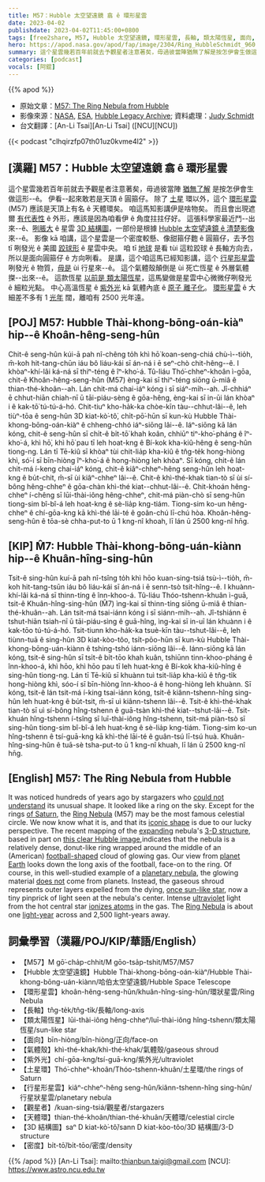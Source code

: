 ```yaml
---
title: M57：Hubble 太空望遠鏡 翕 ê 環形星雲
date: 2023-04-02
publishdate: 2023-04-02T11:45:00+0800
tags: [free2share, M57, Hubble 太空望遠鏡, 環形星雲, 長軸, 類太陽恆星, 面向, 氣體殼, 紫外光, 土星環, 行星形星雲, 觀星者, 天體環, 3D 結構圖, 密度]
hero: https://apod.nasa.gov/apod/fap/image/2304/Ring_HubbleSchmidt_960.jpg
summary: 這个星雲幾若百年前就去予觀星者注意著矣，毋過彼當陣猶無了解是按怎伊會生做這形--ê。
categories: [podcast]
vocals: [阿錕]
---
```


{{% apod %}}

- 原始文章：[M57: The Ring Nebula from Hubble](https://apod.nasa.gov/apod/ap230402.html)
- 影像來源：[NASA](https://www.nasa.gov/), [ESA](https://www.esa.int/), [Hubble Legacy Archive](https://hla.stsci.edu/); 資料處理：[Judy Schmidt](https://geckzilla.com/)
- 台文翻譯：[An-Li Tsai][An-Li Tsai] ([NCU][NCU])

{{< podcast "clhqirzfp07th01uz0kvme4l2" >}}

## [漢羅] M57：Hubble 太空望遠鏡 翕 ê 環形星雲
這个星雲幾若百年前就去予觀星者注意著矣，毋過彼當陣 [猶無了解][could not understand] 是按怎伊會生做這形--ê。
伊看--起來敢若是天頂 ê 圓箍仔。
除了 [土星][of Saturn] 環以外，這个 [環形星雲][Ring Nebula 1] (M57) 應該是天頂上有名 ê 天體環矣。
咱這馬知影講伊是啥物矣。
而且會出現遮爾 [有代表性][iconic shape] ê 外形，應該是因為咱看伊 ê 角度拄拄仔好。
這張科學家最近鬥--出來--ê、[咧脹大][expanding] ê 星雲 [3D 結構圖][3-D structure]，一部份是根據 [Hubble 太空望遠鏡 ê 清楚影像][this clear Hubble image] 來--ê。
影像 kā 咱講，這个星雲是一个密度較懸、像甜箍仔麭 ê 圓箍仔，去予包 tī 咧發光 ê 美國 [跤球形][football-shaped] ê 星雲中央。
咱 tī [地球][planet Earth] 是看 tùi 這粒跤球 ê 長軸方向去，所以是面向圓箍仔 ê 方向咧看。
是講，這个咱這馬已經知影講，這个 [行星形星雲][planetary nebula] 咧發光 ê 物質，[毋是][does not] ùi 行星來--ê。
這个氣體殼顛倒是 ùi 死亡恆星 ê 外層氣體搩--出來--ê。
這款恆星 [以前是 類太陽恆星][once sun-like star]，這馬變做是星雲中心微微仔咧發光 ê 細粒光點。
中心高溫恆星 ê [紫外光][ultraviolet] kā 氣體內底 ê [原子 離子化][ionizes atoms]。
[環形星雲][Ring Nebula 2] ê 大細差不多有 1 [光年][light-year] 闊，離咱有 2500 光年遠。

## [POJ] M57: Hubble Thài-khong-bōng-oán-kiàⁿ hip--ê Khoân-hêng-seng-hûn
Chit-ê seng-hûn kúi-ā pah nî-chêng to̍h khì hō͘ koan-seng-chiá chù-ì--tio̍h, m̄-koh hit-tang-chūn iáu bô liáu-kái sī án-ná i ē seⁿ-chò chit-hêng--ê.
I khòaⁿ-khí-lâi ká-ná sī thiⁿ-téng ê îⁿ-kho͘-á.
Tû-liáu Thó͘-chheⁿ-khoân ì-gōa, chit-ê Khoân-hêng-seng-hûn (M57) èng-kai sī thiⁿ-téng siōng ū-miâ ê thian-thé-khoân--ah.
Lán chit-má chai-iáⁿ kóng i sī siáⁿ-mi̍h--ah.
Jî-chhiáⁿ ē chhut-hiān chiah-nī ū tāi-piáu-sèng ê gōa-hêng, èng-kai sī in-ūi lán khòaⁿ i ê kak-tō͘ tú-tú-á-hó.
Chit-tiuⁿ kho-ha̍k-ka chòe-kīn tàu--chhut-lâi--ê, leh tiùⁿ-tōa ê seng-hûn 3D kiat-kò͘-tô͘, chi̍t-pō͘-hūn sī kun-kù Hubble Thài-khong-bōng-oán-kiàⁿ ê chheng-chhó iáⁿ-siōng lâi--ê.
Iáⁿ-siōng kā lán kóng, chit-ê seng-hûn sī chi̍t-ê bi̍t-tō͘ khah koân, chhiūⁿ tiⁿ-kho͘-pháng ê îⁿ-kho͘-á, khì hō͘, khì hō͘ pau tī leh hoat-kng ê Bí-kok kha-kiû-hêng ê seng-hûn tiong-ng.
Lán tī Tē-kiû sī khòaⁿ tùi chit-lia̍p kha-kiû ê tn̂g-te̍k hong-hiòng khì, só͘-í sī bīn-hiòng îⁿ-kho͘-á ê hong-hiòng leh khòaⁿ.
Sī kóng, chit-ê lán chit-má í-keng chai-iáⁿ kóng, chit-ê kiâⁿ-chheⁿ-hêng seng-hûn leh hoat-kng ê bu̍t-chit, m̄-sī ùi kiâⁿ-chheⁿ lâi--ê.
Chit-ê khì-thé-khak tian-tò sī ùi sí-bông hêng-chheⁿ ê gōa-chàn khì-thé kiat--chhut-lâi--ê.
Chit-khoán hêng-chheⁿ í-chêng sī lūi-thài-iông hêng-chheⁿ, chit-má piàn-chò sī seng-hûn tiong-sim bî-bî-á leh hoat-kng ê sè-lia̍p kng-tiám.
Tiong-sim ko-un hêng-chheⁿ ê chí-gōa-kng kā khì-thé lāi-té ê goân-chú lī-chú hòa.
Khoân-hêng-seng-hûn ê tōa-sè chha-put-to ū 1 kng-nî khoah, lī lán ū 2500 kng-nî hn̄g.

## [KIP] M̂7: Hubble Thài-khong-bōng-uán-kiànn hip--ê Khuân-hîng-sing-hûn
Tsit-ê sing-hûn kuí-ā pah nî-tsîng to̍h khì hōo kuan-sing-tsiá tsù-ì--tio̍h, m̄-koh hit-tang-tsūn iáu bô liáu-kái sī án-ná i ē senn-tsò tsit-hîng--ê.
I khuànn-khí-lâi ká-ná sī thinn-tíng ê înn-khoo-á.
Tû-liáu Thóo-tshenn-khuân ì-guā, tsit-ê Khuân-hîng-sing-hûn (M̂7) ìng-kai sī thinn-tíng siōng ū-miâ ê thian-thé-khuân--ah.
Lán tsit-má tsai-iánn kóng i sī siánn-mi̍h--ah.
Jî-tshiánn ē tshut-hiān tsiah-nī ū tāi-piáu-sìng ê guā-hîng, ìng-kai sī in-uī lán khuànn i ê kak-tōo tú-tú-á-hó.
Tsit-tiunn kho-ha̍k-ka tsuè-kīn tàu--tshut-lâi--ê, leh tiùnn-tuā ê sing-hûn 3D kiat-kòo-tôo, tsi̍t-pōo-hūn sī kun-kù Hubble Thài-khong-bōng-uán-kiànn ê tshing-tshó iánn-siōng lâi--ê.
Iánn-siōng kā lán kóng, tsit-ê sing-hûn sī tsi̍t-ê bi̍t-tōo khah kuân, tshiūnn tinn-khoo-pháng ê înn-khoo-á, khì hōo, khì hōo pau tī leh huat-kng ê Bí-kok kha-kiû-hîng ê sing-hûn tiong-ng.
Lán tī Tē-kiû sī khuànn tuì tsit-lia̍p kha-kiû ê tn̂g-ti̍k hong-hiòng khì, sóo-í sī bīn-hiòng înn-khoo-á ê hong-hiòng leh khuànn.
Sī kóng, tsit-ê lán tsit-má í-king tsai-iánn kóng, tsit-ê kiânn-tshenn-hîng sing-hûn leh huat-kng ê bu̍t-tsit, m̄-sī uì kiânn-tshenn lâi--ê.
Tsit-ê khì-thé-khak tian-tò sī uì sí-bông hîng-tshenn ê guā-tsàn khì-thé kiat--tshut-lâi--ê.
Tsit-khuán hîng-tshenn í-tsîng sī luī-thài-iông hîng-tshenn, tsit-má piàn-tsò sī sing-hûn tiong-sim bî-bî-á leh huat-kng ê sè-lia̍p kng-tiám.
Tiong-sim ko-un hîng-tshenn ê tsí-guā-kng kā khì-thé lāi-té ê guân-tsú lī-tsú huà.
Khuân-hîng-sing-hûn ê tuā-sè tsha-put-to ū 1 kng-nî khuah, lī lán ū 2500 kng-nî hn̄g.

## [English] M57: The Ring Nebula from Hubble
It was noticed hundreds of years ago by stargazers who [could not understand][could not understand] its unusual shape.
It looked like a ring on the sky.
Except for the rings [of Saturn][of Saturn], the [Ring Nebula][Ring Nebula 1] (M57) may be the most famous celestial circle.
We now know what it is, and that its [iconic shape][iconic shape] is due to our lucky perspective.
The recent mapping of the [expanding][expanding] nebula's [3-D structure][3-D structure], based in part on [this clear Hubble image][this clear Hubble image],indicates that the nebula is a relatively dense, donut-like ring wrapped around the middle of an (American) [football-shaped][football-shaped] cloud of glowing gas.
Our view from [planet Earth][planet Earth] looks down the long axis of the football, face-on to the ring.
Of course, in this well-studied example of a [planetary nebula][planetary nebula], the glowing material [does not][does not] come from planets.
Instead, the gaseous shroud represents outer layers expelled from the dying, [once sun-like star][once sun-like star], now a tiny pinprick of light seen at the nebula's center.
Intense [ultraviolet][ultraviolet] light from the hot central star [ionizes atoms][ionizes atoms] in the gas.
The [Ring Nebula][Ring Nebula 2] is about one [light-year][light-year] across and 2,500 light-years away.

## 詞彙學習（漢羅/POJ/KIP/華語/English）
- 【M57】M gō͘-cha̍p-chhit/M gōo-tsa̍p-tshit/M57/M57
- 【Hubble 太空望遠鏡】Hubble Thài-khong-bōng-oán-kiàⁿ/Hubble Thài-khong-bōng-uán-kiànn/哈伯太空望遠鏡/Hubble Space Telescope
- 【環形星雲】khoân-hêng-seng-hûn/khuân-hîng-sing-hûn/環狀星雲/Ring Nebula
- 【長軸】tn̂g-te̍k/tn̂g-ti̍k/長軸/long-axis
- 【類太陽恆星】lūi-thài-iông hêng-chheⁿ/luī-thài-iông hîng-tshenn/類太陽恆星/sun-like star
- 【面向】bīn-hiòng/bīn-hiòng/正向/face-on
- 【氣體殼】khì-thé-khak/khì-thé-khak/氣體殼/gaseous shroud
- 【紫外光】chí-gōa-kng/tsí-guā-kng/紫外光/ultraviolet
- 【土星環】Thó͘-chheⁿ-khoân/Thóo-tshenn-khuân/土星環/the rings of Saturn
- 【行星形星雲】kiâⁿ-chheⁿ-hêng seng-hûn/kiânn-tshenn-hîng sing-hûn/行星狀星雲/planetary nebula
- 【觀星者】/kuan-sing-tsiá/觀星者/stargazers
- 【天體環】thian-thé-khoân/thian-thé-khuân/天體環/celestial circle
- 【3D 結構圖】saⁿ D kiat-kò͘-tô͘/sann D kiat-kòo-tôo/3D 結構圖/3-D structure
- 【密度】bi̍t-tō͘/bi̍t-tōo/密度/density

{{% /apod %}}
[An-Li Tsai]: mailto:thianbun.taigi@gmail.com
[NCU]: https://www.astro.ncu.edu.tw

[copyright]: https://apod.nasa.gov/apod/fap/lib/about_apod.html#srapply
[License]: https://creativecommons.org/licenses/by/2.0/

[could not understand]:https://www.intermountainpet.com/hs-fs/hubfs/Blog_Images/Dogs-tilting-their-heads.jpg?width=900&name=Dogs-tilting-their-heads.jpg
[of Saturn]:https://solarsystem.nasa.gov/planets/saturn/overview/
[Ring Nebula 1]:https://en.wikipedia.org/wiki/Ring_Nebula
[iconic shape]:https://apod.nasa.gov/apod/ap120915.html
[expanding]:https://ui.adsabs.harvard.edu/abs/2013AJ....145..170O/abstract
[3-D structure]:https://svs.gsfc.nasa.gov/31045
[this clear Hubble image]:https://www.flickr.com/photos/geckzilla/10055992403/
[football-shaped]:https://en.wikipedia.org/wiki/Ball_(gridiron_football)
[planet Earth]:https://solarsystem.nasa.gov/planets/earth/in-depth/
[planetary nebula]:https://apod.nasa.gov/apod/ap110218.html
[does not]:https://apod.nasa.gov/apod/ap110901.html
[once sun-like star]:https://en.wikipedia.org/wiki/Planetary_nebula
[ultraviolet]:https://science.nasa.gov/ems/10_ultravioletwaves
[ionizes atoms]:https://hyperphysics.phy-astr.gsu.edu/hbase/mod4.html#c3
[Ring Nebula 2]:https://apod.nasa.gov/apod/ap210818.html
[light-year]:https://spaceplace.nasa.gov/light-year/en/
